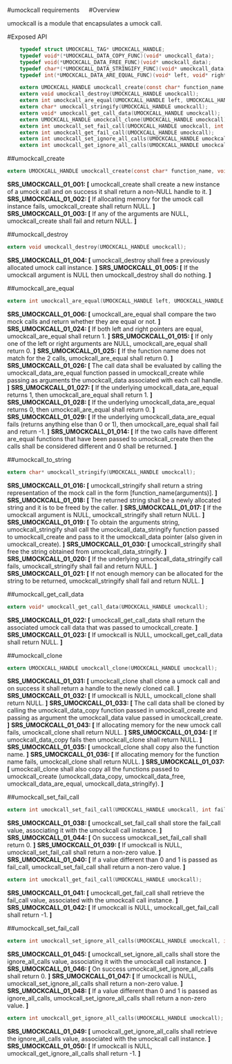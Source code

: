#umockcall requirements
 
#Overview

umockcall is a module that encapsulates a umock call.

#Exposed API

```c
    typedef struct UMOCKCALL_TAG* UMOCKCALL_HANDLE;
    typedef void*(*UMOCKCALL_DATA_COPY_FUNC)(void* umockcall_data);
    typedef void(*UMOCKCALL_DATA_FREE_FUNC)(void* umockcall_data);
    typedef char*(*UMOCKCALL_DATA_STRINGIFY_FUNC)(void* umockcall_data);
    typedef int(*UMOCKCALL_DATA_ARE_EQUAL_FUNC)(void* left, void* right);

    extern UMOCKCALL_HANDLE umockcall_create(const char* function_name, void* umockcall_data, UMOCKCALL_DATA_COPY_FUNC umockcall_data_copy, UMOCKCALL_DATA_FREE_FUNC umockcall_data_free, UMOCKCALL_DATA_STRINGIFY_FUNC umockcall_data_stringify, UMOCKCALL_DATA_ARE_EQUAL_FUNC umockcall_data_are_equal);
    extern void umockcall_destroy(UMOCKCALL_HANDLE umockcall);
    extern int umockcall_are_equal(UMOCKCALL_HANDLE left, UMOCKCALL_HANDLE right);
    extern char* umockcall_stringify(UMOCKCALL_HANDLE umockcall);
    extern void* umockcall_get_call_data(UMOCKCALL_HANDLE umockcall);
    extern UMOCKCALL_HANDLE umockcall_clone(UMOCKCALL_HANDLE umockcall);
    extern int umockcall_set_fail_call(UMOCKCALL_HANDLE umockcall, int fail_call);
    extern int umockcall_get_fail_call(UMOCKCALL_HANDLE umockcall);
    extern int umockcall_set_ignore_all_calls(UMOCKCALL_HANDLE umockcall, int ignore_all_calls);
    extern int umockcall_get_ignore_all_calls(UMOCKCALL_HANDLE umockcall);
```

##umockcall_create

```c
extern UMOCKCALL_HANDLE umockcall_create(const char* function_name, void* umockcall_data, UMOCKCALL_DATA_COPY_FUNC umockcall_data_copy, UMOCKCALL_DATA_FREE_FUNC umockcall_data_free, UMOCKCALL_DATA_STRINGIFY_FUNC umockcall_data_stringify, UMOCKCALL_DATA_ARE_EQUAL_FUNC umockcall_data_are_equal);
```

**SRS_UMOCKCALL_01_001: [** umockcall_create shall create a new instance of a umock call and on success it shall return a non-NULL handle to it. **]**
**SRS_UMOCKCALL_01_002: [** If allocating memory for the umock call instance fails, umockcall_create shall return NULL. **]**
**SRS_UMOCKCALL_01_003: [** If any of the arguments are NULL, umockcall_create shall fail and return NULL. **]**   

##umockcall_destroy

```c
extern void umockcall_destroy(UMOCKCALL_HANDLE umockcall);
```

**SRS_UMOCKCALL_01_004: [** umockcall_destroy shall free a previously allocated umock call instance. **]**
**SRS_UMOCKCALL_01_005: [** If the umockcall argument is NULL then umockcall_destroy shall do nothing. **]**   

##umockcall_are_equal

```c
extern int umockcall_are_equal(UMOCKCALL_HANDLE left, UMOCKCALL_HANDLE right);
```

**SRS_UMOCKCALL_01_006: [** umockcall_are_equal shall compare the two mock calls and return whether they are equal or not. **]**
**SRS_UMOCKCALL_01_024: [** If both left and right pointers are equal, umockcall_are_equal shall return 1. **]**
**SRS_UMOCKCALL_01_015: [** If only one of the left or right arguments are NULL, umockcall_are_equal shall return 0. **]** 
**SRS_UMOCKCALL_01_025: [** If the function name does not match for the 2 calls, umockcall_are_equal shall return 0. **]**
**SRS_UMOCKCALL_01_026: [** The call data shall be evaluated by calling the umockcall_data_are_equal function passed in umockcall_create while passing as arguments the umockcall_data associated with each call handle. **]**
**SRS_UMOCKCALL_01_027: [** If the underlying umockcall_data_are_equal returns 1, then umockcall_are_equal shall return 1. **]**
**SRS_UMOCKCALL_01_028: [** If the underlying umockcall_data_are_equal returns 0, then umockcall_are_equal shall return 0. **]**
**SRS_UMOCKCALL_01_029: [** If the underlying umockcall_data_are_equal fails (returns anything else than 0 or 1), then umockcall_are_equal shall fail and return -1. **]**
**SRS_UMOCKCALL_01_014: [** If the two calls have different are_equal functions that have been passed to umockcall_create then the calls shall be considered different and 0 shall be returned. **]**

##umockcall_to_string

```c
extern char* umockcall_stringify(UMOCKCALL_HANDLE umockcall);
```

**SRS_UMOCKCALL_01_016: [** umockcall_stringify shall return a string representation of the mock call in the form \[function_name(arguments)\]. **]**
**SRS_UMOCKCALL_01_018: [** The returned string shall be a newly allocated string and it is to be freed by the caller. **]**
**SRS_UMOCKCALL_01_017: [** If the umockcall argument is NULL, umockcall_stringify shall return NULL. **]**
**SRS_UMOCKCALL_01_019: [** To obtain the arguments string, umockcall_stringify shall call the umockcall_data_stringify function passed to umockcall_create and pass to it the umockcall_data pointer (also given in umockcall_create). **]** 
**SRS_UMOCKCALL_01_030: [** umockcall_stringify shall free the string obtained from umockcall_data_stringify. **]**
**SRS_UMOCKCALL_01_020: [** If the underlying umockcall_data_stringify call fails, umockcall_stringify shall fail and return NULL. **]**
**SRS_UMOCKCALL_01_021: [** If not enough memory can be allocated for the string to be returned, umockcall_stringify shall fail and return NULL. **]** 

##umockcall_get_call_data

```c
extern void* umockcall_get_call_data(UMOCKCALL_HANDLE umockcall);
```

**SRS_UMOCKCALL_01_022: [** umockcall_get_call_data shall return the associated umock call data that was passed to umockcall_create. **]**
**SRS_UMOCKCALL_01_023: [** If umockcall is NULL, umockcall_get_call_data shall return NULL. **]**

##umockcall_clone

```c
extern UMOCKCALL_HANDLE umockcall_clone(UMOCKCALL_HANDLE umockcall);
```

**SRS_UMOCKCALL_01_031: [** umockcall_clone shall clone a umock call and on success it shall return a handle to the newly cloned call. **]**
**SRS_UMOCKCALL_01_032: [** If umockcall is NULL, umockcall_clone shall return NULL. **]**
**SRS_UMOCKCALL_01_033: [** The call data shall be cloned by calling the umockcall_data_copy function passed in umockcall_create and passing as argument the umockcall_data value passed in umockcall_create. **]**
**SRS_UMOCKCALL_01_043: [** If allocating memory for the new umock call fails, umockcall_clone shall return NULL. **]**
**SRS_UMOCKCALL_01_034: [** If umockcall_data_copy fails then umockcall_clone shall return NULL. **]**
**SRS_UMOCKCALL_01_035: [** umockcall_clone shall copy also the function name. **]**
**SRS_UMOCKCALL_01_036: [** If allocating memory for the function name fails, umockcall_clone shall return NULL. **]**
**SRS_UMOCKCALL_01_037: [** umockcall_clone shall also copy all the functions passed to umockcall_create (umockcall_data_copy, umockcall_data_free, umockcall_data_are_equal, umockcall_data_stringify). **]**

##umockcall_set_fail_call

```c
extern int umockcall_set_fail_call(UMOCKCALL_HANDLE umockcall, int fail_call);
```

**SRS_UMOCKCALL_01_038: [** umockcall_set_fail_call shall store the fail_call value, associating it with the umockcall call instance. **]**
**SRS_UMOCKCALL_01_044: [** On success umockcall_set_fail_call shall return 0. **]**
**SRS_UMOCKCALL_01_039: [** If umockcall is NULL, umockcall_set_fail_call shall return a non-zero value. **]**
**SRS_UMOCKCALL_01_040: [** If a value different than 0 and 1 is passed as fail_call, umockcall_set_fail_call shall return a non-zero value. **]**

```c
extern int umockcall_get_fail_call(UMOCKCALL_HANDLE umockcall);
```

**SRS_UMOCKCALL_01_041: [** umockcall_get_fail_call shall retrieve the fail_call value, associated with the umockcall call instance. **]**
**SRS_UMOCKCALL_01_042: [** If umockcall is NULL, umockcall_get_fail_call shall return -1. **]**
 
##umockcall_set_fail_call

```c
extern int umockcall_set_ignore_all_calls(UMOCKCALL_HANDLE umockcall, int ignore_all_calls);
```

**SRS_UMOCKCALL_01_045: [** umockcall_set_ignore_all_calls shall store the ignore_all_calls value, associating it with the umockcall call instance. **]**
**SRS_UMOCKCALL_01_046: [** On success umockcall_set_ignore_all_calls shall return 0. **]**
**SRS_UMOCKCALL_01_047: [** If umockcall is NULL, umockcall_set_ignore_all_calls shall return a non-zero value. **]**
**SRS_UMOCKCALL_01_048: [** If a value different than 0 and 1 is passed as ignore_all_calls, umockcall_set_ignore_all_calls shall return a non-zero value. **]**

```c
extern int umockcall_get_ignore_all_calls(UMOCKCALL_HANDLE umockcall);
```

**SRS_UMOCKCALL_01_049: [** umockcall_get_ignore_all_calls shall retrieve the ignore_all_calls value, associated with the umockcall call instance. **]**
**SRS_UMOCKCALL_01_050: [** If umockcall is NULL, umockcall_get_ignore_all_calls shall return -1. **]**
 